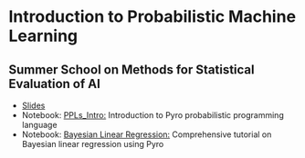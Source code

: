 # Introduction to Probabilistic Machine Learning 
## Summer School on Methods for Statistical Evaluation of AI


* [Slides](https://github.com/PGM-Lab/2025-MSE-AI/raw/main/BeforeLunch/probAI-day2_before_lunch.pdf)
* Notebook: [PPLs_Intro:](https://colab.research.google.com/github/PGM-Lab/2025-MSE-AI/blob/main/notebooks/PPLs_Intro.ipynb) Introduction to Pyro probabilistic programming language
* Notebook: [Bayesian Linear Regression:](https://colab.research.google.com/github/PGM-Lab/2025-MSE-AI/blob/main/notebooks/BayesianLinearRegression.ipynb) Comprehensive tutorial on Bayesian linear regression using Pyro

